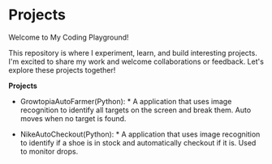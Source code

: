 # Projects

Welcome to My Coding Playground!


This repository is where I experiment, learn, and build interesting projects. I'm excited to share my work and welcome collaborations or feedback. Let's explore these projects together!


**Projects**

* GrowtopiaAutoFarmer(Python): * A application that uses image recognition to identify all targets on the screen and break them. Auto moves when no target is found.

* NikeAutoCheckout(Python): *  A application that uses image recognition to identify if a shoe is in stock and automatically checkout if it is. Used to monitor drops.
  
